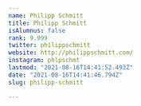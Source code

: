```yaml
---
name: Philipp Schmitt
title: Philipp Schmitt
isAlumnus: false
rank: 9.999
twitter: philippschmitt
website: http://philippschmitt.com/
instagram: phlpschmt
lastmod: "2021-08-16T14:41:52.493Z"
date: "2021-08-16T14:41:46.794Z"
slug: philipp-schmitt

---
```

